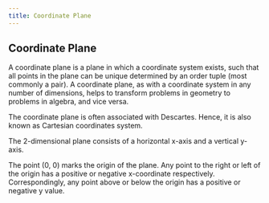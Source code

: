 ```yaml
---
title: Coordinate Plane
---
```

## Coordinate Plane

A coordinate plane is a plane in which a coordinate system exists, such that all points in the plane can be unique determined by an order tuple (most commonly a pair). A coordinate plane, as with a coordinate system in any number of dimensions, helps to transform problems in geometry to problems in algebra, and vice versa. 

The coordinate plane is often associated with Descartes. Hence, it is also known as Cartesian coordinates system.

The 2-dimensional plane consists of a horizontal x-axis and a vertical y-axis.

The point (0, 0) marks the origin of the plane. Any point to the right or left of the origin has a positive or negative x-coordinate respectively. Correspondingly, any point above or below the origin has a positive or negative y value.
 

